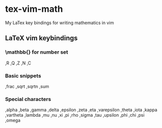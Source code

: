 # tex-vim-math
My LaTex key bindings for writing mathematics in vim

## LaTeX vim keybindings

### \mathbb{<letter>} for number set

,R
,Q
,Z
,N
,C

### Basic snippets

,frac
,sqrt
,sqrtn
,sum

### Special characters

,alpha
,beta
,gamma
,delta
,epsilon
,zeta
,eta
,varepsilon
,theta
,iota
,kappa
,vartheta
,lambda
,mu
,nu
,xi
,pi
,rho
,sigma
,tau
,upsilon
,phi
,chi
,psi
,omega















